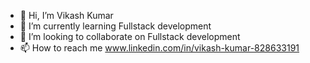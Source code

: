 - 👋 Hi, I’m Vikash Kumar
- 🌱 I’m currently learning Fullstack development
- 💞️ I’m looking to collaborate on Fullstack development
- 📫 How to reach me www.linkedin.com/in/vikash-kumar-828633191


<!---
vikash-frontier/vikash-frontier is a ✨ special ✨ repository because its `README.md` (this file) appears on your GitHub profile.
You can click the Preview link to take a look at your changes.
--->
